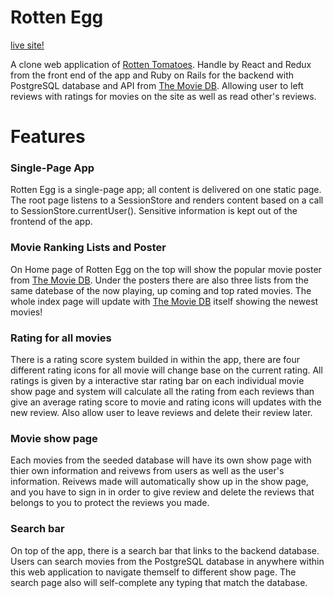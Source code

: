 # Rotten Egg

[live site!](https://rottenegg.herokuapp.com/#/)

A clone web application of [Rotten Tomatoes](https://www.rottentomatoes.com/). Handle by React and Redux from the front end of the app and Ruby on Rails for the backend with PostgreSQL database and API from [The Movie DB](https://www.themoviedb.org/). Allowing user to left reviews with ratings for movies on the site as well as read other's reviews.

# Features

### Single-Page App
 
Rotten Egg is a single-page app; all content is delivered on one static page. The root page listens to a SessionStore and renders content based on a call to SessionStore.currentUser(). Sensitive information is kept out of the frontend of the app.

### Movie Ranking Lists and Poster

On Home page of Rotten Egg on the top will show the popular movie poster from [The Movie DB](https://www.themoviedb.org/). Under the posters there are also three lists from the same datebase of the now playing, up coming and top rated movies. The whole index page will update with [The Movie DB](https://www.themoviedb.org/) itself showing the newest movies!

### Rating for all movies

There is a rating score system builded in within the app, there are four different rating icons for all movie will change base on the current rating. All ratings is given by a interactive star rating bar on each individual movie show page and system will calculate all the rating from each reviews than give an average rating score to movie and rating icons will updates with the new review. Also allow user to leave reviews and delete their review later.

### Movie show page

Each movies from the seeded database will have its own show page with thier own information and reivews from users as well as the user's information. Reivews made will automatically show up in the show page, and you have to sign in in order to give review and delete the reviews that belongs to you to protect the reviews you made.

### Search bar 

On top of the app, there is a search bar that links to the backend database. Users can search movies from the PostgreSQL database in anywhere within this web application to navigate themself to different show page. The search page also will self-complete any typing that match the database.

